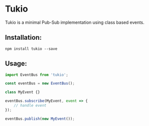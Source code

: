 # Tukio

Tukio is a minimal Pub-Sub implementation using class based events.

## Installation:

```
npm install tukio --save
```

## Usage:

```javascript
import EventBus from 'tukio';

const eventBus = new EventBus();

class MyEvent {}

eventBus.subscribe(MyEvent, event => {
    // handle event
});

eventBus.publish(new MyEvent());
```
